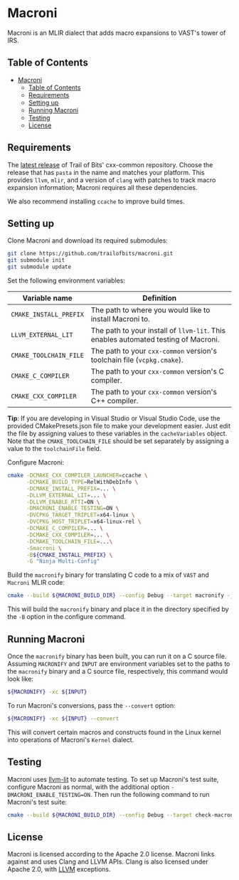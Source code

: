 # Macroni
Macroni is an MLIR dialect that adds macro expansions to VAST's tower of IRS.

## Table of Contents
- [Macroni](#macroni)
  - [Table of Contents](#table-of-contents)
  - [Requirements](#requirements)
  - [Setting up](#setting-up)
  - [Running Macroni](#running-macroni)
  - [Testing](#testing)
  - [License](#license)

<!-- See https://github.com/trailofbits/vast for template -->

## Requirements

The [latest release](https://github.com/lifting-bits/cxx-common/releases/) of
Trail of Bits' cxx-common repository. Choose the release that has `pasta` in the
name and matches your platform. This provides `llvm`, `mlir`, and a version of
`clang` with patches to track macro expansion information; Macroni requires all
these dependencies.

We also recommend installing `ccache` to improve build times.

## Setting up

Clone Macroni and download its required submodules:

```bash
git clone https://github.com/trailofbits/macroni.git
git submodule init
git submodule update
```

Set the following environment variables:

| Variable name          | Definition                                                                         |
| ---------------------- | ---------------------------------------------------------------------------------- |
| `CMAKE_INSTALL_PREFIX` | The path to where you would like to install Macroni to.                            |
| `LLVM_EXTERNAL_LIT`    | The path to your install of `llvm-lit`. This enables automated testing of Macroni. |
| `CMAKE_TOOLCHAIN_FILE` | The path to your `cxx-common` version's toolchain file (`vcpkg.cmake`).            |
| `CMAKE_C_COMPILER`     | The path to your `cxx-common` version's C compiler.                                |
| `CMAKE_CXX_COMPILER`   | The path to your `cxx-common` version's C++ compiler.                              |

**Tip**: If you are developing in Visual Studio or Visual Studio Code, use the
provided CMakePresets.json file to make your development easier. Just edit the
file by assigning values to these variables in the `cacheVariables` object. Note
that the `CMAKE_TOOLCHAIN_FILE` should be set separately by assigning a value to
the `toolchainFile` field.

Configure Macroni:

```bash
cmake -DCMAKE_CXX_COMPILER_LAUNCHER=ccache \
      -DCMAKE_BUILD_TYPE=RelWithDebInfo \
      -DCMAKE_INSTALL_PREFIX=... \
      -DLLVM_EXTERNAL_LIT=... \
      -DLLVM_ENABLE_RTTI=ON \
      -DMACRONI_ENABLE_TESTING=ON \
      -DVCPKG_TARGET_TRIPLET=x64-linux \
      -DVCPKG_HOST_TRIPLET=x64-linux-rel \
      -DCMAKE_C_COMPILER=... \
      -DCMAKE_CXX_COMPILER=... \
      -DCMAKE_TOOLCHAIN_FILE=...\
      -Smacroni \
      -B${CMAKE_INSTALL_PREFIX} \
      -G "Ninja Multi-Config"
```


Build the `macronify` binary for translating C code to a mix of `VAST` and
`Macroni` MLIR code:
```bash
cmake --build ${MACRONI_BUILD_DIR} --config Debug --target macronify -j 8 --
```

This will build the `macronify` binary and place it in the directory specified
by the `-B` option in the configure command.

## Running Macroni
Once the `macronify` binary has been built, you can run it on a C source file.
Assuming `MACRONIFY` and `INPUT` are environment variables set to the paths to
the `macronify` binary and a C source file, respectively, this command would
look like:

```bash
${MACRONIFY} -xc ${INPUT}
```

To run Macroni's conversions, pass the `--convert` option:

```bash
${MACRONIFY} -xc ${INPUT} --convert
```

This will convert certain macros and constructs found in the Linux kernel into
operations of Macroni's `Kernel` dialect.

## Testing

Macroni uses [llvm-lit](https://llvm.org/docs/CommandGuide/lit.html) to automate
testing. To set up Macroni's test suite, configure Macroni as normal, with the
additional option `-DMACRONI_ENABLE_TESTING=ON`. Then run the following command
to run Macroni's test suite:

```bash
cmake --build ${MACRONI_BUILD_DIR} --config Debug --target check-macroni -j 8 --
```

## License
Macroni is licensed according to the Apache 2.0 license. Macroni links against
and uses Clang and LLVM APIs. Clang is also licensed under Apache 2.0, with
[LLVM](https://github.com/llvm/llvm-project/blob/main/clang/LICENSE.TXT)
exceptions.
